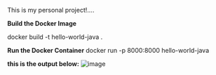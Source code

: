   This is my personal project!....


**Build the Docker Image**

docker build -t hello-world-java .

**Run the Docker Container**
docker run -p 8000:8000 hello-world-java


**this is the output below:**
![image](https://github.com/user-attachments/assets/72bca32d-c4f7-4f31-966c-9e725b33509e)


